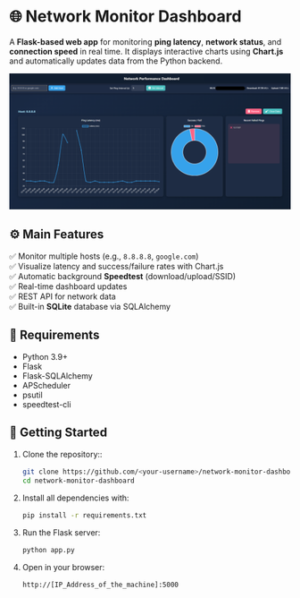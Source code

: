 # 🌐 Network Monitor Dashboard

A **Flask-based web app** for monitoring **ping latency**, **network status**, and **connection speed** in real time.  It displays interactive charts using **Chart.js** and automatically updates data from the Python backend.

![Dashboard Screenshot](Asset/Network.png)


## ⚙️ Main Features

✅ Monitor multiple hosts (e.g., `8.8.8.8`, `google.com`)  
✅ Visualize latency and success/failure rates with Chart.js  
✅ Automatic background **Speedtest** (download/upload/SSID)  
✅ Real-time dashboard updates  
✅ REST API for network data  
✅ Built-in **SQLite** database via SQLAlchemy  



## 🧩 Requirements

- Python 3.9+
- Flask
- Flask-SQLAlchemy
- APScheduler
- psutil
- speedtest-cli



## 🚀 Getting Started

1. Clone the repository::

   ```bash
   git clone https://github.com/<your-username>/network-monitor-dashboard.git
   cd network-monitor-dashboard
   ```

2. Install all dependencies with:

    ```bash
    pip install -r requirements.txt
    ```

3. Run the Flask server:

   ```bash
   python app.py
   ```

4. Open in your browser:

   ```
   http://[IP_Address_of_the_machine]:5000
   ```


